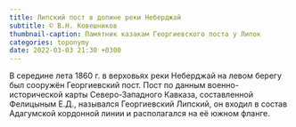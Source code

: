 ```yaml
---
title: Липский пост в долине реки Неберджай
subtitle: © В.Н. Ковешников
thumbnail-caption: Памятник казакам Георгиевского поста у Липок
categories: toponymy
date: 2022-03-03 21:30 +0300
---
```

В середине лета 1860 г. в верховьях реки Неберджай на левом берегу был сооружён Георгиевский пост. Пост по данным военно-исторической карты Северо-Западного Кавказа, составленной Фелицыным Е.Д., назывался Георгиевский Липский, он входил в состав Адагумской кордонной линии и располагался на её южном фланге.
